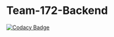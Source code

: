 # Team-172-Backend

[![Codacy Badge](https://api.codacy.com/project/badge/Grade/d1fda3b71aa54336822e5714425e2391)](https://app.codacy.com/gh/BuildForSDGCohort2/Team-172-Backend?utm_source=github.com&utm_medium=referral&utm_content=BuildForSDGCohort2/Team-172-Backend&utm_campaign=Badge_Grade_Settings)